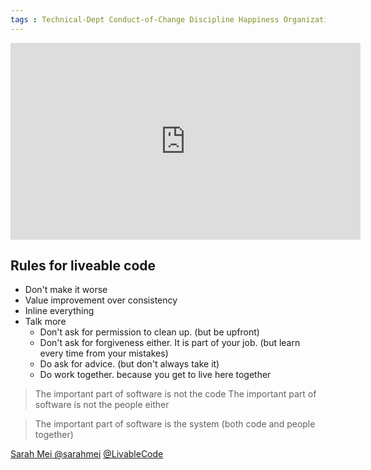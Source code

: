 ```yaml
---
tags : Technical-Dept Conduct-of-Change Discipline Happiness Organizational-Culture
---
```

<iframe width="560" height="315" src="https://www.youtube.com/embed/lI77oMKr5EY" frameborder="0" allow="autoplay; encrypted-media" allowfullscreen></iframe>

## Rules for liveable code

* Don't make it worse
* Value improvement over consistency
* Inline everything
* Talk more
  * Don't ask for permission to clean up. (but be upfront)
  * Don't ask for forgiveness either. It is part of your job. (but learn every time from your mistakes)
  * Do ask for advice. (but don't always take it)
  * Do work together. because you get to live here together
  
> The important part of software is not the code
> The important part of software is not the people either

> The important part of software is the system (both code and people together)
  
  [Sarah Mei @sarahmei](https://twitter.com/sarahmei)
  [@LivableCode](https://twitter.com/LivableCode)
 
